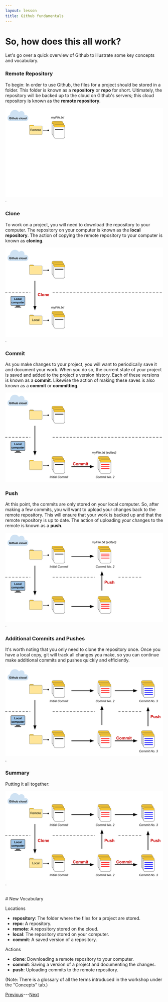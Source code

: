```yaml
---
layout: lesson
title: Github fundamentals
---
```


# So, how does this all work?

Let's go over a quick overview of Github to illustrate some key concepts and vocabulary.

### Remote Repository

To begin: In order to use Github, the files for a project should be stored in a folder. This folder is known as a **repository** or **repo** for short. Ultimately, the repository will be backed up to the cloud on Github's servers; this cloud repository is known as the **remote repository**.

![An icon of a folder with some files. The folder is in the Github cloud and is labeled 'Remote'.](..\assets\images\03\remote.svg).

### Clone

To work on a project, you will need to download the repository to your computer. The repository on your computer is known as the **local repository**. The action of copying the remote repository to your computer is known as **cloning**.

![An arrow points from the remote to a second folder with files on the user's local computer. The arrow is labeld 'clone'. The folder on the local computer is labeled 'local'.](..\assets\images\clone.svg).

### Commit

As you make changes to your project, you will want to periodically save it and document your work. When you do so, the current state of your project is saved and added to the project's version history. Each of these versions is known as a **commit**. Likewise the action of making these saves is also known as a **commit** or **committing**.

![An arrow advances the local files to an edited state. The arrow is labeled 'commit'.](..\assets\images\commit.svg)

### Push

At this point, the commits are only stored on your local computer. So, after making a few commits, you will want to upload your changes back to the remote repository. This will ensure that your work is backed up and that the remote repository is up to date. The action of uploading your changes to the remote is known as a **push**.

![An arrow points from the edited file to a copy on the Github cloud. The arrow is labeled 'push'.](..\assets\images\push.svg).

### Additional Commits and Pushes

It's worth noting that you only need to clone the repository once. Once you have a local copy, git will track all changes you make, so you can continue make additional commits and pushes quickly and efficiently.

![Additional arrows advance the files through more edits. These are labeled 'commit'. Other arrows upload the edited files to the cloud. These are labeled 'push'.](..\assets\images\continue.svg).

### Summary

Putting it all together:

![The cycle of working with Github. Download (clone) a remote repository. Commit edits to the repository. Upload (push) those edits to the cloud.](..\assets\images\full-cycle.svg).

<br>
# New Vocabulary

Locations
* **repository**: The folder where the files for a project are stored.
* **repo**: A repository.
* **remote**: A repository stored on the cloud.
* **local**: The repository stored on your computer.
* **commit**: A saved version of a repository.

Actions
* **clone**: Downloading a remote repository to your computer.
* **commit**: Saving a version of a project and documenting the changes.
* **push**: Uploading commits to the remote repository.

(Note: There is a glossary of all the terms introduced in the workshop under the "Concepts" tab.)

[Previous](02-git-vs-github)---[Next](04-publish)
